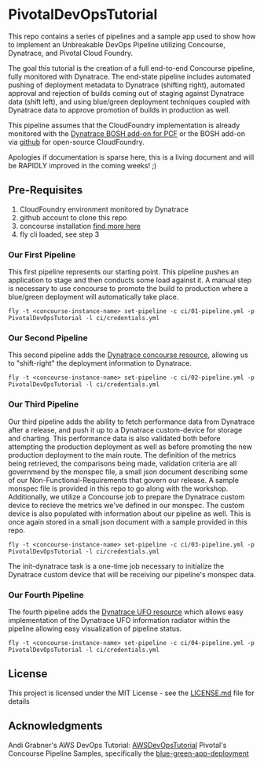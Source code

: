 # PivotalDevOpsTutorial

This repo contains a series of pipelines and a sample app used to show how to implement an Unbreakable DevOps Pipeline utilizing Concourse, Dynatrace, and Pivotal Cloud Foundry.

The goal this tutorial is the creation of a full end-to-end Concourse pipeline, fully monitored with Dynatrace. The end-state pipeline includes automated pushing of deployment metadata to Dynatrace (shifting right), automated approval and rejection of builds coming out of staging against Dynatrace data (shift left), and using blue/green deployment techniques coupled with Dynatrace data to approve promotion of builds in production as well. 

This pipeline assumes that the CloudFoundry implementation is already monitored with the [Dynatrace BOSH add-on for PCF](https://network.pivotal.io/products/dynatrace-fullstack-addon) or the BOSH add-on via [github](https://github.com/Dynatrace/bosh-oneagent-release) for open-source CloudFoundry.

Apologies if documentation is sparse here, this is a living document and will be RAPIDLY improved in the coming weeks! ;)

## Pre-Requisites

1. CloudFoundry environment monitored by Dynatrace
2. github account to clone this repo
3. concourse installation [find more here](https://concourse-ci.org/setup-and-operations.html)
4. fly cli loaded, see step 3

### Our First Pipeline
This first pipeline represents our starting point. This pipeline pushes an application to stage and then conducts some load against it. A manual step is necessary to use concourse to promote the build to production where a blue/green deployment will automatically take place. 
``` cd PivotalDevOpsTutorial
fly -t <concourse-instance-name> set-pipeline -c ci/01-pipeline.yml -p PivotalDevOpsTutorial -l ci/credentials.yml
 ```
### Our Second Pipeline
This second pipeline adds the [Dynatrace concourse resource](https://github.com/akirasoft/dynatrace-resource), allowing us to "shift-right" the deployment information to Dynatrace.
``` cd PivotalDevOpsTutorial
fly -t <concourse-instance-name> set-pipeline -c ci/02-pipeline.yml -p PivotalDevOpsTutorial -l ci/credentials.yml
 ```
### Our Third Pipeline
Our third pipeline adds the ability to fetch performance data from Dynatrace after a release, and push it up to a Dynatrace custom-device for storage and charting. This performance data is also validated both before attempting the production deployment as well as before promoting the new production deployment to the main route. The definition of the metrics being retrieved, the comparisons being made, validation criteria are all governmend by the monspec file, a small json document describing some of our Non-Functional-Requirements that govern our release. A sample monspec file is provided in this repo to go along with the workshop. Additionally, we utilize a Concourse job to prepare the Dynatrace custom device to recieve the metrics we've defined in our monspec. The custom device is also populated with information about our pipeline as well. This is once again stored in a small json document with a sample provided in this repo. 

``` cd PivotalDevOpsTutorial
fly -t <concourse-instance-name> set-pipeline -c ci/03-pipeline.yml -p PivotalDevOpsTutorial -l ci/credentials.yml
 ```
The init-dynatrace task is a one-time job necessary to initialize the Dynatrace custom device that will be receiving our pipeline's monspec data.

### Our Fourth Pipeline
The fourth pipeline adds the [Dynatrace UFO resource](https://github.com/akirasoft/dynatrace-ufo-resource) which allows easy implementation of the Dynatrace UFO information radiator within the pipeline allowing easy visualization of pipeline status. 

``` cd PivotalDevOpsTutorial
fly -t <concourse-instance-name> set-pipeline -c ci/04-pipeline.yml -p PivotalDevOpsTutorial -l ci/credentials.yml
 ```


## License

This project is licensed under the MIT License - see the [LICENSE.md](LICENSE.md) file for details

## Acknowledgments

Andi Grabner's AWS DevOps Tutorial: [AWSDevOpsTutorial](https://github.com/Dynatrace/AWSDevOpsTutorial)
Pivotal's Concourse Pipeline Samples, specifically the [blue-green-app-deployment](https://github.com/pivotalservices/concourse-pipeline-samples/tree/master/pipelines/appdev/blue-green-app-deployment)